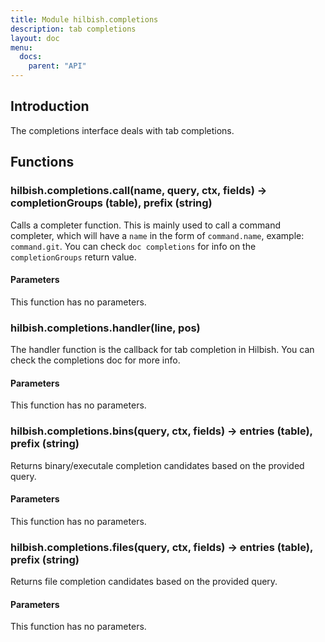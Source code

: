 ```yaml
---
title: Module hilbish.completions
description: tab completions
layout: doc
menu:
  docs:
    parent: "API"
---
```


## Introduction
The completions interface deals with tab completions.

## Functions
### hilbish.completions.call(name, query, ctx, fields) -> completionGroups (table), prefix (string)
Calls a completer function. This is mainly used to call
a command completer, which will have a `name` in the form
of `command.name`, example: `command.git`.
You can check `doc completions` for info on the `completionGroups` return value.
#### Parameters
This function has no parameters.  

### hilbish.completions.handler(line, pos)
The handler function is the callback for tab completion in Hilbish.
You can check the completions doc for more info.
#### Parameters
This function has no parameters.  

### hilbish.completions.bins(query, ctx, fields) -> entries (table), prefix (string)
Returns binary/executale completion candidates based on the provided query.
#### Parameters
This function has no parameters.  

### hilbish.completions.files(query, ctx, fields) -> entries (table), prefix (string)
Returns file completion candidates based on the provided query.
#### Parameters
This function has no parameters.  

